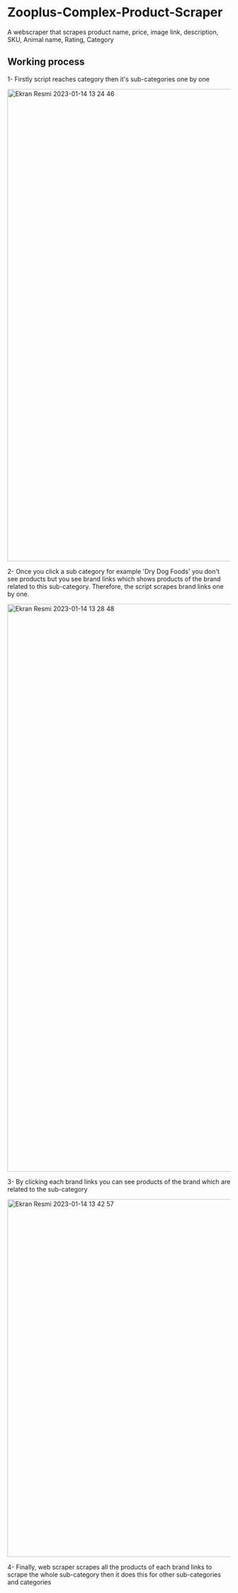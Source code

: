 # Zooplus-Complex-Product-Scraper
A webscraper that scrapes product name, price, image link, description, SKU, Animal name, Rating, Category

## Working process
1- Firstly script reaches category then it's sub-categories one by one

<img width="1064" alt="Ekran Resmi 2023-01-14 13 24 46" src="https://user-images.githubusercontent.com/73471656/212467970-16bb3791-25ae-4e69-adf5-c02b5e4b2e47.png">


2- Once you click a sub category for example 'Dry Dog Foods' you don't see products but you see brand links which shows products of the brand related to this sub-category. Therefore, the script scrapes brand links one by one.

<img width="1279" alt="Ekran Resmi 2023-01-14 13 28 48" src="https://user-images.githubusercontent.com/73471656/212468031-c52dc072-c2ad-43f3-a67c-376c746b6fe0.png">


3- By clicking each brand links you can see products of the brand which are related to the sub-category

<img width="806" alt="Ekran Resmi 2023-01-14 13 42 57" src="https://user-images.githubusercontent.com/73471656/212468154-807fc48b-e528-4869-a26e-cb215120a31e.png">

4- Finally, web scraper scrapes all the products of each brand links to scrape the whole sub-category then it does this for other sub-categories and categories
